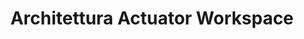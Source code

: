 ---
title: Architettura Actuator Workspace
parent: Architettura Environment
grand_parent: Design
nav_order: 2
---